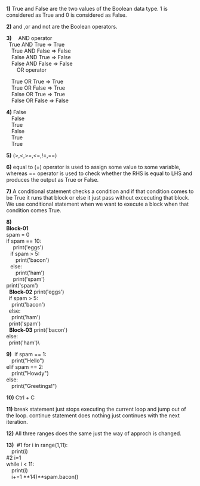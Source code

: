 **1)**
True and False are the two values of the Boolean data type. 1 is considered as True and 
      0 is considered as False.

**2)**
and ,or and not are the Boolean operators.

**3)**
&ensp;&ensp;AND operator\
&ensp;True AND True => True\
&ensp;&ensp;True AND False => False\
&ensp;&ensp;False AND True => False\
&ensp;&ensp;False AND False => False\
&ensp;&ensp;&ensp;&ensp;OR operator  

&ensp;&ensp;True OR True => True\
&ensp;&ensp;True OR False => True\
&ensp;&ensp;False OR True => True\
&ensp;&ensp;False OR False => False

**4)**
False\
&ensp;&ensp;False\
&ensp;&ensp;True\
&ensp;&ensp;False\
&ensp;&ensp;True\
&ensp;&ensp;True

**5)**
(>,<,>=,<=,!=,==)

**6)**
equal to (=) operator is used to assign some value to some variable, whereas == operator is used to check
 whether the RHS is equal to LHS and produces the output as True or False.

**7)**
A conditional statement checks a condition and if that condition comes to be True it
runs that block or else it just pass without excecuting that block. We use conditional statement 
when we want to execute a block when that condition comes True.

**8)**\
**Block-01**\
spam = 0\
if spam == 10:\
&ensp;&ensp;    print('eggs')\
&ensp;    if spam > 5:\
&ensp;&ensp;&ensp;        print('bacon')\
&ensp;    else:\
&ensp;&ensp;&ensp;        print('ham')\
&ensp;&ensp;    print('spam')\
print('spam')\
&nbsp;
**Block-02**
print('eggs')\
&ensp;if spam > 5:\
&ensp;&ensp;print('bacon')\
&ensp;else:\
&ensp;&ensp;print('ham')\
&ensp;print('spam')\
&nbsp;
**Block-03**
print('bacon')\
else:\
&ensp;print('ham')\

**9)**&nbsp;
if spam == 1:\
&ensp;&ensp;print("Hello")\
elif spam == 2:\
&ensp;&ensp;print("Howdy")\
else:\
&ensp;&ensp;print("Greetings!")

**10)**
Ctrl + C

**11)**
break statement just stops executing the current loop and jump out of the loop.
continue statement does nothing just continues with the next iteration.

**12)**
All three ranges does the same just the way of approch is changed.

**13)**&nbsp;
#1&nbsp;for i in range(1,11):\
&ensp;&ensp;print(i)\
#2 i=1\
   while i < 11:\
   &ensp;&ensp;print(i)\
   &ensp;&ensp;i+=1
**14)**spam.bacon()